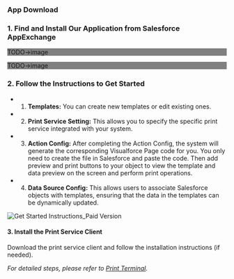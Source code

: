 ### App Download

### 1. Find and Install Our Application from Salesforce AppExchange

<p style="background:grey">TODO->image<br/></p>

<p style="background:grey">TODO->image<br/></p>

### 2. Follow the Instructions to Get Started

 * 1. **Templates:** You can create new templates or edit existing ones.
 * 2. **Print Service Setting:** This allows you to specify the specific print service integrated with your system.
 * 3. **Action Config:** After completing the Action Config, the system will generate the corresponding Visualforce Page code for you. You only need to create the file in Salesforce and paste the code. Then add preview and print buttons to your object to view the template and data preview on the screen and perform print operations.
 * 4. **Data Source Config:** This allows users to associate Salesforce objects with templates, ensuring that the data in the templates can be dynamically updated.

![Get Started Instructions_Paid Version](../_images/zh-cn/App下载_按照提示开始使用_收费版.png)

#### 3. Install the Print Service Client

Download the print service client and follow the installation instructions (if needed).

*For detailed steps, please refer to [Print Terminal](download.md).*